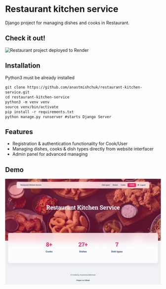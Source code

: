 # Restaurant kitchen service

Django project for managing dishes and cooks in Restaurant.

## Check it out!

![Restaurant project deployed to Render](https://restaurant-service.render.com/)

## Installation

Python3 must be already installed

```shell
git clone https://github.com/anastmishchuk/restaurant-kitchen-service.git
cd restaurant-kitchen-service
python3 -m venv venv
source venv/bin/activate
pip install -r requirements.txt
python manage.py runserver #starts Django Server
```

## Features

* Registration & authentication functionality for Cook/User
* Managing dishes, cooks & dish types directly from website interfacer
* Admin panel for advanced managing

## Demo

![Website Interface](main_page.png)
